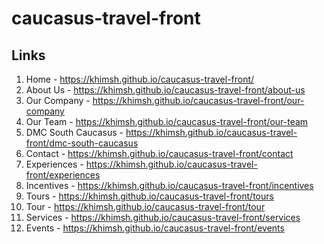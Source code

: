 # caucasus-travel-front

## Links
1. Home - https://khimsh.github.io/caucasus-travel-front/
2. About Us - https://khimsh.github.io/caucasus-travel-front/about-us
3. Our Company - https://khimsh.github.io/caucasus-travel-front/our-company
4. Our Team - https://khimsh.github.io/caucasus-travel-front/our-team
5. DMC South Caucasus - https://khimsh.github.io/caucasus-travel-front/dmc-south-caucasus
6. Contact - https://khimsh.github.io/caucasus-travel-front/contact
7. Experiences - https://khimsh.github.io/caucasus-travel-front/experiences
8. Incentives - https://khimsh.github.io/caucasus-travel-front/incentives
9. Tours - https://khimsh.github.io/caucasus-travel-front/tours
10. Tour - https://khimsh.github.io/caucasus-travel-front/tour
11. Services - https://khimsh.github.io/caucasus-travel-front/services
12. Events - https://khimsh.github.io/caucasus-travel-front/events

